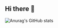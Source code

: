 ## Hi there 👋


![Anurag's GitHub stats](https://github-readme-stats.vercel.app/api?username=Rodfuchs&theme=kacho_ga&show_icons=true)
